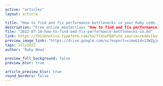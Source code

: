 ```yaml
---
active: "articles"
layout: article

title: "How to find and fix performance bottlenecks in your Ruby code. Free online masterclass"
description: "Free online masterclass "How to find and fix performance bottlenecks in your Ruby code" on 22nd July, 10:30 EST!"
file: "2022-07-14-how-to-find-and-fix-performance-bottlenecks-in.md"
link: https://thinknetica.typeform.com/to/TldiaFEN?utm_source=reddit&utm_medium=post&utm_campaign=rails_optimization_mc&utm_term=r_ruby&utm_content=post_220714&typeform-source=www.reddit.com
preview_image_link: "https://drive.google.com/uc?export=view&id=13WZgjArifN-TIDh6q5_s-gX5n2pcLu3r"
tags: July2022
author: 'Ruby News'

preview_full_background: false
preview_blur: true

article_preview_blur: true
round_borders: false
---
```

